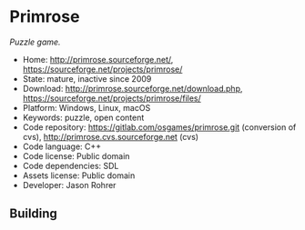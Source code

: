 # Primrose

_Puzzle game._

- Home: http://primrose.sourceforge.net/, https://sourceforge.net/projects/primrose/
- State: mature, inactive since 2009
- Download: http://primrose.sourceforge.net/download.php, https://sourceforge.net/projects/primrose/files/
- Platform: Windows, Linux, macOS
- Keywords: puzzle, open content
- Code repository: https://gitlab.com/osgames/primrose.git (conversion of cvs), http://primrose.cvs.sourceforge.net (cvs)
- Code language: C++
- Code license: Public domain
- Code dependencies: SDL
- Assets license: Public domain
- Developer: Jason Rohrer

## Building
